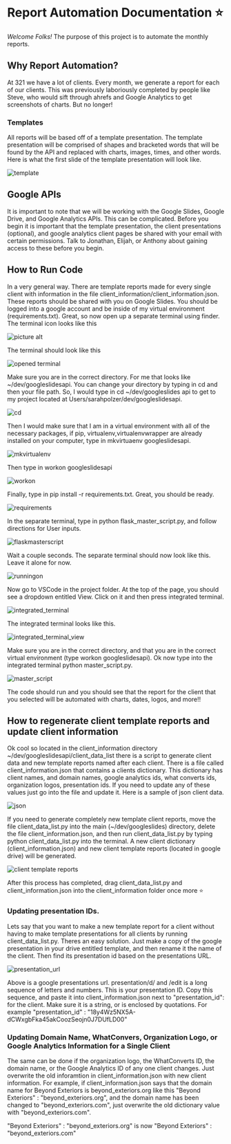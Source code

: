 # Report Automation Documentation :star:

_Welcome Folks!_ The purpose of this project is to automate the monthly reports. 

## Why Report Automation?

 At 321 we have a lot of clients. Every month, we generate a report for each of our clients. This was previously laboriously completed by people like Steve, who would sift through ahrefs and Google Analytics to get screenshots of charts. But no longer! 

### Templates 

All reports will be based off of a template presentation. The template presentation will be comprised of shapes and bracketed words that will be found by the API and replaced with charts, images, times, and other words. Here is what the first slide of the template presentation will look like.

![template](screenshots_for_instructions/template_report.png)

## Google APIs

It is important to note that we will be working with the Google Slides, Google Drive, and Google Analytics APIs. This can be complicated. Before you begin it is important that the template presentation, the client presentations (optional), and google analytics client pages be shared with your email with certain permissions. Talk to Jonathan, Elijah, or Anthony about gaining access to these before you begin.



## How to Run Code

In a very general way. There are template reports made for every single client with information in the file 
client_information/client_information.json. These reports should be shared with you on Google Slides. You should be logged into a google
account and be inside of my virtual environment (requirements.txt). Great, so now open up a separate terminal using finder. The terminal icon looks like this

![picture alt](https://cdn.dribbble.com/users/559169/screenshots/2456814/02-terminal_1x.png)

The terminal should look like this

![opened terminal](screenshots_for_instructions/open_terminal.png)

Make sure you are in the correct directory. For me that looks like ~/dev/googleslidesapi. You can change your directory by typing in cd and then your file path. So, I would type in cd ~/dev/googleslides api to get to my project located at Users/sarahpolzer/dev/googleslidesapi. 

![cd](screenshots_for_instructions/cd.png)

Then I would make sure that I am in a virtual environment with all of the necessary packages, if pip, virtualenv,virtualenvwrapper are already installed on your computer, type in mkvirtuaenv googleslidesapi.

![mkvirtualenv](screenshots_for_instructions/mkvirtualenv.png)

Then type in workon googleslidesapi

![workon](screenshots_for_instructions/workon.png)


Finally, type in pip install -r requirements.txt. Great, you should be ready. 

![requirements](screenshots_for_instructions/requirements.png)


In the separate terminal, type in python flask_master_script.py, and follow directions for User inputs.

![flaskmasterscript](screenshots_for_instructions/flask_master_script.png)


Wait a couple seconds. The separate terminal should now look like this. Leave it alone for now.

![runningon](screenshots_for_instructions/running_on.png)

Now go to VSCode in the project folder. At the top of the page, you should see a dropdown entitled View. Click on it and then press integrated terminal. 

![integrated_terminal](screenshots_for_instructions/integrated_terminal.png)


The integrated terminal looks like this.

![integrated_terminal_view](screenshots_for_instructions/integrated_terminal_view.png)


 Make sure you are in the correct directory, and that you are in the correct virtual environment (type workon googleslidesapi). Ok now type into the integrated terminal python master_script.py.

![master_script](screenshots_for_instructions/master_script.png)


The code should run and you should see that the report for the client that you selected will be automated with charts, dates, logos, and more!!


## How to regenerate client template reports and update client information

Ok cool so located in the client_information directory ~/dev/googleslidesapi/client_data_list there is a script to generate client data and new template reports named after each client. There is a file called client_information.json that contains a clients dictionary. This dictionary has client names, and domain names, google analytics ids, what converts ids, organization logos, presentation ids. If you need to update any of these values just go into the file and update it. Here  is a sample of json client data.

![json](screenshots_for_instructions/json_example.png)



 If you need to generate completely new template client reports, move the file client_data_list.py into the main (~/dev/googleslides) directory, delete the file client_information.json, and then run client_data_list.py by typing python client_data_list.py into the terminal. A new client dictionary (client_information.json) and new client template reports (located in google drive) will be generated. 

![client template reports](screenshots_for_instructions/client_template_reports.png)


  After this process has completed, drag client_data_list.py and client_information.json into the client_information folder once more :star:


 ### Updating presentation IDs.

 Lets say that you want to make a new template report for a client without having to make template presentations for all clients by running client_data_list.py. Theres an easy solution. Just make a copy of the google presentation in your drive entitled template, and then rename it the name of the client. Then find its presentation id based on the presentations URL.


![presentation_url](screenshots_for_instructions/presentation_url.png)

Above is a google presentations url. presentation/d/ and /edit is a long sequence of letters and numbers. This is your presentation ID. Copy this sequence, and paste it into client_information.json next to "presentation_id": for the client. Make sure it is a string, or is enclosed by quotations. For example "presentation_id" : "18y4Wz5NX5A-dCWxgbFka45akCoozSeojn0J7DUfLD00"

### Updating Domain Name, WhatConvers, Organization Logo, or Google Analytics Information for a Single Client

The same can be done if the organization logo, the WhatConverts ID, the domain name, or the Google Analytics ID of any one client changes. Just overwrite the old inforamtion in client_information.json with new client information. For example, if client_information.json says that the domain name for Beyond Exteriors is beyond_exteriors.org like this "Beyond Exteriors" : "beyond_exteriors.org", and the domain name has been changed to "beyond_exteriors.com", just overwrite the old dictionary value with "beyond_exteriors.com". 

"Beyond Exteriors" : "beyond_exteriors.org" is now "Beyond Exteriors" : "beyond_exteriors.com"











